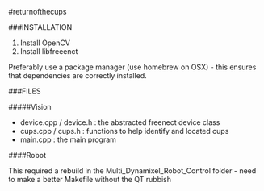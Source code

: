 #returnofthecups

###INSTALLATION

1. Install OpenCV
2. Install libfreeenct

Preferably use a package manager (use homebrew on OSX) - this ensures that dependencies
are correctly installed.

###FILES

#####Vision
* device.cpp / device.h : the abstracted freenect device class
* cups.cpp / cups.h : functions to help identify and located cups
* main.cpp : the main program

####Robot
<p>This required a rebuild in the Multi_Dynamixel_Robot_Control folder - need to make a better Makefile without the QT rubbish</p>